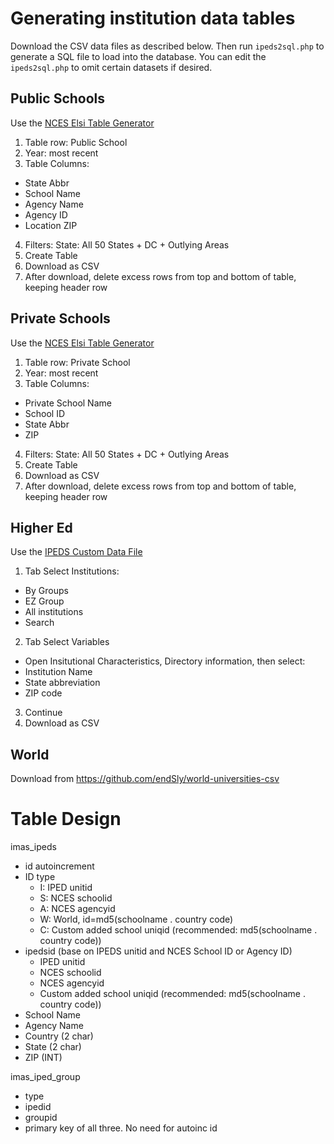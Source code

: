 # Generating institution data tables

Download the CSV data files as described below.  Then run `ipeds2sql.php` to
generate a SQL file to load into the database.  You can edit the `ipeds2sql.php`
to omit certain datasets if desired.

## Public Schools

Use the [NCES Elsi Table Generator](https://nces.ed.gov/ccd/elsi/tableGenerator.aspx)

1. Table row: Public School
2. Year: most recent
3. Table Columns:
  * State Abbr
  * School Name
  * Agency Name
  * Agency ID
  * Location ZIP
4. Filters: State: All 50 States + DC + Outlying Areas
5. Create Table
6. Download as CSV
7. After download, delete excess rows from top and bottom of table, keeping header row

## Private Schools

Use the [NCES Elsi Table Generator](https://nces.ed.gov/ccd/elsi/tableGenerator.aspx)

1. Table row: Private School
2. Year: most recent
3. Table Columns:
  * Private School Name
  * School ID
  * State Abbr
  * ZIP
4. Filters: State: All 50 States + DC + Outlying Areas
5. Create Table
6. Download as CSV
7. After download, delete excess rows from top and bottom of table, keeping header row

## Higher Ed

Use the [IPEDS Custom Data File](https://nces.ed.gov/ipeds/datacenter/InstitutionByName.aspx?goToReportId=5)

1. Tab Select Institutions: 
  * By Groups
  * EZ Group
  * All institutions
  * Search
2. Tab Select Variables
  * Open Insitutional Characteristics, Directory information, then select:
  * Institution Name
  * State abbreviation
  * ZIP code
3. Continue
4. Download as CSV

## World

Download from https://github.com/endSly/world-universities-csv

# Table Design

imas_ipeds
* id autoincrement
* ID type 
  * I: IPED unitid
  * S: NCES schoolid
  * A: NCES agencyid
  * W: World, id=md5(schoolname . country code)
  * C: Custom added school uniqid (recommended: md5(schoolname . country code))
* ipedsid (base on IPEDS unitid and NCES School ID or Agency ID)
  * IPED unitid
  * NCES schoolid
  * NCES agencyid
  * Custom added school uniqid (recommended: md5(schoolname . country code))
* School Name
* Agency Name
* Country (2 char)
* State (2 char)
* ZIP (INT)

imas_iped_group
* type
* ipedid
* groupid
* primary key of all three.  No need for autoinc id


